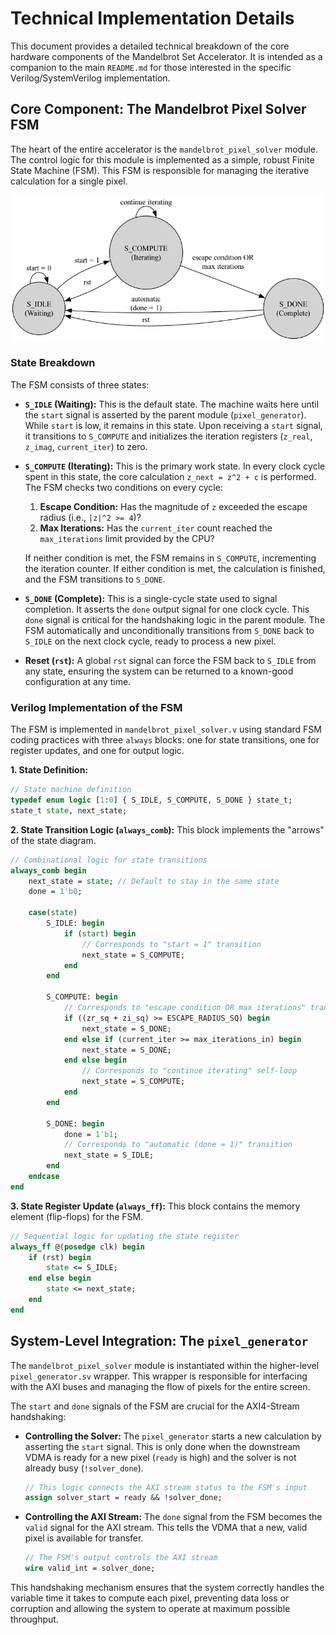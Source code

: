 # Technical Implementation Details

This document provides a detailed technical breakdown of the core hardware components of the Mandelbrot Set Accelerator. It is intended as a companion to the main `README.md` for those interested in the specific Verilog/SystemVerilog implementation.

## Core Component: The Mandelbrot Pixel Solver FSM

The heart of the entire accelerator is the `mandelbrot_pixel_solver` module. The control logic for this module is implemented as a simple, robust Finite State Machine (FSM). This FSM is responsible for managing the iterative calculation for a single pixel.

![Mandelbrot Solver FSM](assets/mandelbrot_fsm_simple.png)

### State Breakdown

The FSM consists of three states:

*   **`S_IDLE` (Waiting):** This is the default state. The machine waits here until the `start` signal is asserted by the parent module (`pixel_generator`). While `start` is low, it remains in this state. Upon receiving a `start` signal, it transitions to `S_COMPUTE` and initializes the iteration registers (`z_real`, `z_imag`, `current_iter`) to zero.

*   **`S_COMPUTE` (Iterating):** This is the primary work state. In every clock cycle spent in this state, the core calculation `z_next = z^2 + c` is performed. The FSM checks two conditions on every cycle:
    1.  **Escape Condition:** Has the magnitude of `z` exceeded the escape radius (i.e., `|z|^2 >= 4`)?
    2.  **Max Iterations:** Has the `current_iter` count reached the `max_iterations` limit provided by the CPU?
    
    If neither condition is met, the FSM remains in `S_COMPUTE`, incrementing the iteration counter. If either condition is met, the calculation is finished, and the FSM transitions to `S_DONE`.

*   **`S_DONE` (Complete):** This is a single-cycle state used to signal completion. It asserts the `done` output signal for one clock cycle. This `done` signal is critical for the handshaking logic in the parent module. The FSM automatically and unconditionally transitions from `S_DONE` back to `S_IDLE` on the next clock cycle, ready to process a new pixel.

*   **Reset (`rst`):** A global `rst` signal can force the FSM back to `S_IDLE` from any state, ensuring the system can be returned to a known-good configuration at any time.

### Verilog Implementation of the FSM

The FSM is implemented in `mandelbrot_pixel_solver.v` using standard FSM coding practices with three `always` blocks: one for state transitions, one for register updates, and one for output logic.

**1. State Definition:**
```systemverilog
// State machine definition
typedef enum logic [1:0] { S_IDLE, S_COMPUTE, S_DONE } state_t;
state_t state, next_state;
```

**2. State Transition Logic (`always_comb`):** This block implements the "arrows" of the state diagram.
```systemverilog
// Combinational logic for state transitions
always_comb begin
    next_state = state; // Default to stay in the same state
    done = 1'b0;

    case(state)
        S_IDLE: begin
            if (start) begin
                // Corresponds to "start = 1" transition
                next_state = S_COMPUTE;
            end
        end
        
        S_COMPUTE: begin
            // Corresponds to "escape condition OR max iterations" transition
            if ((zr_sq + zi_sq) >= ESCAPE_RADIUS_SQ) begin
                next_state = S_DONE;
            end else if (current_iter >= max_iterations_in) begin
                next_state = S_DONE;
            end else begin
                // Corresponds to "continue iterating" self-loop
                next_state = S_COMPUTE;
            end
        end

        S_DONE: begin
            done = 1'b1;
            // Corresponds to "automatic (done = 1)" transition
            next_state = S_IDLE;
        end
    endcase
end
```

**3. State Register Update (`always_ff`):** This block contains the memory element (flip-flops) for the FSM.
```systemverilog
// Sequential logic for updating the state register
always_ff @(posedge clk) begin
    if (rst) begin
        state <= S_IDLE;
    end else begin
        state <= next_state;
    end
end
```

## System-Level Integration: The `pixel_generator`

The `mandelbrot_pixel_solver` module is instantiated within the higher-level `pixel_generator.sv` wrapper. This wrapper is responsible for interfacing with the AXI buses and managing the flow of pixels for the entire screen.

The `start` and `done` signals of the FSM are crucial for the AXI4-Stream handshaking:

*   **Controlling the Solver:** The `pixel_generator` starts a new calculation by asserting the `start` signal. This is only done when the downstream VDMA is ready for a new pixel (`ready` is high) and the solver is not already busy (`!solver_done`).
    ```systemverilog
    // This logic connects the AXI stream status to the FSM's input
    assign solver_start = ready && !solver_done;
    ```

*   **Controlling the AXI Stream:** The `done` signal from the FSM becomes the `valid` signal for the AXI stream. This tells the VDMA that a new, valid pixel is available for transfer.
    ```systemverilog
    // The FSM's output controls the AXI stream
    wire valid_int = solver_done;
    ```
This handshaking mechanism ensures that the system correctly handles the variable time it takes to compute each pixel, preventing data loss or corruption and allowing the system to operate at maximum possible throughput.
